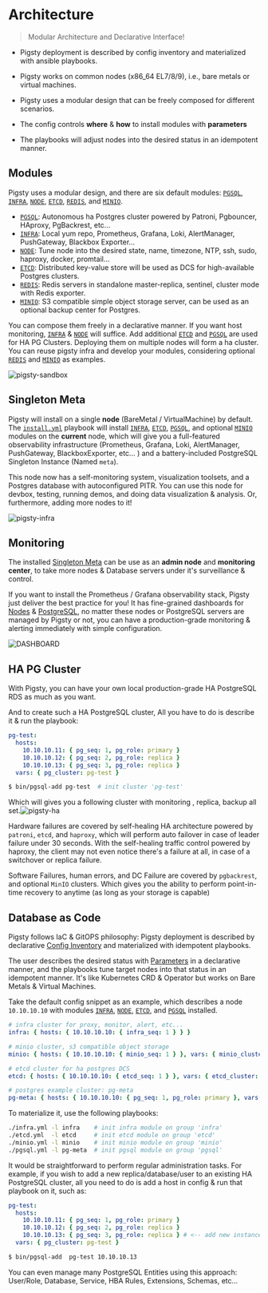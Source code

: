 # Architecture

> Modular Architecture and Declarative Interface!

* Pigsty deployment is described by config inventory and materialized with ansible playbooks.

* Pigsty works on common nodes (x86_64 EL7/8/9), i.e., bare metals or virtual machines.
* Pigsty uses a modular design that can be freely composed for different scenarios.
* The config controls **where** & **how** to install modules with **parameters**
* The playbooks will adjust nodes into the desired status in an idempotent manner.



## Modules

Pigsty uses a modular design, and there are six default modules: [`PGSQL`](PGSQL), [`INFRA`](INFRA), [`NODE`](NODE), [`ETCD`](ETCD), [`REDIS`](REDIS), and [`MINIO`](MINIO).

* [`PGSQL`](PGSQL): Autonomous ha Postgres cluster powered by Patroni, Pgbouncer, HAproxy, PgBackrest, etc...
* [`INFRA`](INFRA): Local yum repo, Prometheus, Grafana, Loki, AlertManager, PushGateway, Blackbox Exporter...
* [`NODE`](NODE): Tune node into the desired state, name, timezone, NTP, ssh, sudo, haproxy, docker, promtail...
* [`ETCD`](ETCD): Distributed key-value store will be used as DCS for high-available Postgres clusters.
* [`REDIS`](REDIS): Redis servers in standalone master-replica, sentinel, cluster mode with Redis exporter.
* [`MINIO`](MINIO): S3 compatible simple object storage server, can be used as an optional backup center for Postgres.

You can compose them freely in a declarative manner. If you want host monitoring, [`INFRA`](INFRA) & [`NODE`](NODE) will suffice. Add additional [`ETCD`](ETCD) and [`PGSQL`](PGSQL) are used for HA PG Clusters. Deploying them on multiple nodes will form a ha cluster. You can reuse pigsty infra and develop your modules, considering optional [`REDIS`](REDIS) and [`MINIO`](MINIO) as examples.



![pigsty-sandbox](https://user-images.githubusercontent.com/8587410/218279650-5d5e8b09-8907-42bf-a48c-4c28bcc73ddd.jpg)



## Singleton Meta

Pigsty will install on a single **node** (BareMetal / VirtualMachine) by default. The [`install.yml`](https://github.com/Vonng/pigsty/blob/master/install.yml) playbook will install [`INFRA`](INFRA), [`ETCD`](ETCD),  [`PGSQL`](PGSQL), and optional [`MINIO`](MINIO) modules on the **current** node, which will give you a full-featured observability infrastructure (Prometheus, Grafana, Loki, AlertManager, PushGateway, BlackboxExporter, etc... ) and a battery-included PostgreSQL Singleton Instance (Named `meta`).

This node now has a self-monitoring system, visualization toolsets, and a  Postgres database with autoconfigured PITR. You can use this node for devbox, testing, running demos, and doing data visualization & analysis. Or, furthermore, adding more nodes to it!

![pigsty-infra](https://user-images.githubusercontent.com/8587410/206972543-664ae71b-7ed1-4e82-90bd-5aa44c73bca4.gif)





## Monitoring

The installed [Singleton Meta](#singleton-meta) can be use as an **admin node** and **monitoring center**, to take more nodes & Database servers under it's surveillance & control. 

If you want to install the Prometheus / Grafana observability stack, Pigsty just deliver the best practice for you! It has fine-grained dashboards for [Nodes](http://demo.pigsty.cc/d/node-overview) & [PostgreSQL](http://demo.pigsty.cc/d/pgsql-overview), no matter these nodes or PostgreSQL servers are managed by Pigsty or not, you can have a production-grade monitoring & alerting immediately with simple configuration.

![DASHBOARD](https://user-images.githubusercontent.com/8587410/198838834-1bd30b7e-47c9-4e35-90cb-5a75a2e6f6c6.jpg)





## HA PG Cluster

With Pigsty, you can have your own local production-grade HA PostgreSQL RDS as much as you want.

And to create such a HA PostgreSQL cluster, All you have to do is describe it & run the playbook:

```yaml
pg-test:
  hosts:
    10.10.10.11: { pg_seq: 1, pg_role: primary }
    10.10.10.12: { pg_seq: 2, pg_role: replica }
    10.10.10.13: { pg_seq: 3, pg_role: replica }
  vars: { pg_cluster: pg-test }
```

```bash
$ bin/pgsql-add pg-test  # init cluster 'pg-test'
```

Which will gives you a following cluster with monitoring , replica, backup all set.![pigsty-ha](https://user-images.githubusercontent.com/8587410/206971583-74293d7b-d29a-4ca2-8728-75d50421c371.gif)

Hardware failures are covered by self-healing HA architecture powered by `patroni`, `etcd`, and `haproxy`, which will perform auto failover in case of leader failure under 30 seconds.  With the self-healing traffic control powered by haproxy, the client may not even notice there's a failure at all, in case of a switchover or replica failure.

Software Failures, human errors, and DC Failure are covered by `pgbackrest`, and optional `MinIO` clusters. Which gives you the ability to perform point-in-time recovery to anytime (as long as your storage is capable)





## Database as Code

Pigsty follows IaC & GitOPS philosophy: Pigsty deployment is described by declarative [Config Inventory](Config#Inventory) and materialized with idempotent playbooks.

The user describes the desired status with [Parameters](PARAM) in a declarative manner, and the playbooks tune target nodes into that status in an idempotent manner. It's like Kubernetes CRD & Operator but works on Bare Metals & Virtual Machines.

Take the default config snippet as an example, which describes a node `10.10.10.10` with modules [`INFRA`](INFRA), [`NODE`](NODE), [`ETCD`](ETCD), and [`PGSQL`](PGSQL) installed.

```yaml
# infra cluster for proxy, monitor, alert, etc...
infra: { hosts: { 10.10.10.10: { infra_seq: 1 } } }

# minio cluster, s3 compatible object storage
minio: { hosts: { 10.10.10.10: { minio_seq: 1 } }, vars: { minio_cluster: minio } }

# etcd cluster for ha postgres DCS
etcd: { hosts: { 10.10.10.10: { etcd_seq: 1 } }, vars: { etcd_cluster: etcd } }

# postgres example cluster: pg-meta
pg-meta: { hosts: { 10.10.10.10: { pg_seq: 1, pg_role: primary }, vars: { pg_cluster: pg-meta } }
```

To materialize it, use the following playbooks:

```bash
./infra.yml -l infra    # init infra module on group 'infra'
./etcd.yml  -l etcd     # init etcd module on group 'etcd'
./minio.yml -l minio    # init minio module on group 'minio'
./pgsql.yml -l pg-meta  # init pgsql module on group 'pgsql'
```

It would be straightforward to perform regular administration tasks. For example, if you wish to add a new replica/database/user to an existing HA PostgreSQL cluster, all you need to do is add a host in config & run that playbook on it, such as:

```yaml
pg-test:
  hosts:
    10.10.10.11: { pg_seq: 1, pg_role: primary }
    10.10.10.12: { pg_seq: 2, pg_role: replica }
    10.10.10.13: { pg_seq: 3, pg_role: replica } # <-- add new instance
  vars: { pg_cluster: pg-test }
```

```bash
$ bin/pgsql-add  pg-test 10.10.10.13
```

You can even manage many PostgreSQL Entities using this approach: User/Role, Database, Service, HBA Rules, Extensions, Schemas, etc...







